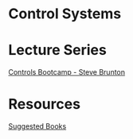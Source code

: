 # Control Systems

# Lecture Series

[Controls Bootcamp - Steve Brunton](Controls%20Bootcamp%20-%20Steve%20Brunton%203b3f7189b17849a9bfec86bfa8359830.md)

# Resources

[Suggested Books](Suggested%20Books%20d61c094dd04c4f63b37d6397b7b7cb1b.md)